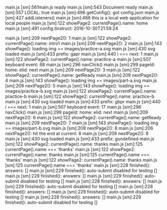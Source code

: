 
main.js [sm]:561main.js ready
main.js [sm]:543 Document ready
main.js [sm]:557 LOCAL: true
main.js [sm]:496 getConfig(): got config.json
main.js [sm]:427 addListeners()
main.js [sm]:488 this is a local web application for local people
main.js [sm]:122 showPage2: currentPage().name: home
main.js [sm]:491 config.tinstruct: 2016-10-30T21:59:24

main.js [sm]:209 nextPage2(): 1
main.js [sm]:122 showPage2: currentPage().name: intro1
main.js [sm]:209 nextPage2(): 2
main.js [sm]:143 showPage(): loading img == images/practice-a.svg
main.js [sm]:430 svg loaded
main.js [sm]:433 prefix: gapr
main.js [sm]:440 i === next: 1
main.js [sm]:122 showPage2: currentPage().name: practice-a
main.js [sm]:507 keyboard event: 68
main.js [sm]:296 navClick()
main.js [sm]:299 pageId: home: elid: next
main.js [sm]:209 nextPage2(): 3
main.js [sm]:122 showPage2: currentPage().name: getReady
main.js [sm]:209 nextPage2(): 4
main.js [sm]:143 showPage(): loading img == images/part-a.svg
main.js [sm]:209 nextPage2(): 5
main.js [sm]:143 showPage(): loading img == images/practice-b.svg
main.js [sm]:122 showPage2: currentPage().name: practice-b
main.js [sm]:122 showPage2: currentPage().name: practice-b
main.js [sm]:430 svg loaded
main.js [sm]:433 prefix: gbpr
main.js [sm]:440 i === next: 1
main.js [sm]:507 keyboard event: 17
main.js [sm]:296 navClick()
main.js [sm]:299 pageId: home: elid: next
main.js [sm]:209 nextPage2(): 6
main.js [sm]:122 showPage2: currentPage().name: getReady
main.js [sm]:209 nextPage2(): 7
main.js [sm]:143 showPage(): loading img == images/part-b.svg
main.js [sm]:209 nextPage2(): 8
main.js [sm]:206 nextPage2(): hit the end at current: 8
main.js [sm]:209 nextPage2(): 8
main.js [sm]:430 svg loaded
main.js [sm]:433 prefix: gundefined
main.js [sm]:122 showPage2: currentPage().name: thanks
main.js [sm]:125 currentPage().name === 'thanks'
main.js [sm]:122 showPage2: currentPage().name: thanks
main.js [sm]:125 currentPage().name === 'thanks'
main.js [sm]:122 showPage2: currentPage().name: thanks
main.js [sm]:125 currentPage().name === 'thanks'
main.js [sm]:228 finished(): answers: []
main.js [sm]:229 finished(): auto-submit disabled for testing []
main.js [sm]:228 finished(): answers: []
main.js [sm]:229 finished(): auto-submit disabled for testing []
main.js [sm]:228 finished(): answers: []
main.js [sm]:229 finished(): auto-submit disabled for testing []
main.js [sm]:228 finished(): answers: []
main.js [sm]:229 finished(): auto-submit disabled for testing []
main.js [sm]:228 finished(): answers: []
main.js [sm]:229 finished(): auto-submit disabled for testing []